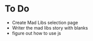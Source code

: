 # To Do

* Create Mad Libs selection page
* Writer the mad libs story with blanks
* figure out how to use js